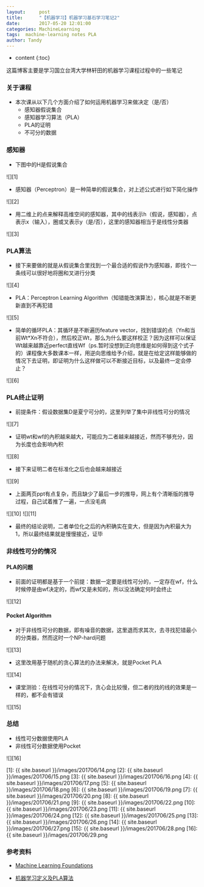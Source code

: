 ```yaml
---
layout:     post
title:      "【机器学习】机器学习基石学习笔记2"
date:       2017-05-20 12:01:00
categories: MachineLearning
tags:  machine-learning notes PLA
author: Tandy
---
```


* content
{:toc}

这篇博客主要是学习国立台湾大学林轩田的机器学习课程过程中的一些笔记






### 关于课程

- 本次课从以下几个方面介绍了如何运用机器学习来做决定（是/否）
	- 感知器假说集合
	- 感知器学习算法（PLA）
	- PLA的证明
	- 不可分的数据

### 感知器

- 下图中的H是假说集合

![][1]

- 感知器（Perceptron）是一种简单的假说集合，对上述公式进行如下简化操作

![][2]

- 用二维上的点来解释高维空间的感知器，其中的线表示h（假说，感知器），点表示x（输入），圈或叉表示y（是/否），这里的感知器相当于是线性分类器

![][3]

### PLA算法

- 接下来要做的就是从假说集合里找到一个最合适的假说作为感知器，即找个一条线可以很好地将圈和叉进行分类

![][4]

- PLA：Perceptron Learning Algorithm（知错能改演算法），核心就是不断更新直到不再犯错

![][5]

- 简单的循环PLA：其循环是不断遍历feature vector，找到错误的点（Yn和当前Wt*Xn不符合），然后校正Wt，那么为什么要这样校正？因为这样可以保证Wt越来越靠近perfect直线Wf（ps.暂时没想到正向思维是如何得到这个式子的）课程像大多数课本一样，用逆向思维给予介绍，就是在给定这样能够做的情况下去证明，即证明为什么这样做可以不断接近目标，以及最终一定会停止？

![][6]

### PLA终止证明

- 前提条件：假设数据集D是夏宁可分的，这里列举了集中非线性可分的情况

![][7]

- 证明wt和wf的內积越来越大，可能应为二者越来越接近，然而不够充分，因为长度也会影响內积

![][8]

- 接下来证明二者在标准化之后也会越来越接近

![][9]

- 上面两页ppt有点复杂，而且缺少了最后一步的推导，网上有个清晰版的推导过程，自己试着推了一遍，一点没毛病

![][10]
![][11]

- 最终的结论说明，二者单位化之后的內积确实在变大，但是因为內积最大为1，所以最终结果就是慢慢接近，证毕


### 非线性可分的情况
 
#### PLA的问题

- 前面的证明都是基于一个前提：数据一定要是线性可分的，一定存在wf，什么时候停是由wf决定的，而wf又是未知的，所以没法确定何时会终止

![][12]

#### Pocket Algorithm

- 对于非线性可分的数据，即有噪音的数据，这里退而求其次，去寻找犯错最小的分类器，然而这时一个NP-hard问题

![][13]

- 这里改用基于随机的贪心算法的办法来解决，就是Pocket PLA

![][14]

- 课堂测验：在线性可分的情况下，贪心会比较慢，但二者的找的线的效果是一样的，都不会有错误

![][15]

### 总结

- 线性可分数据使用PLA
- 非线性可分数据使用Pocket

![][16]


[1]: {{ site.baseurl }}/images/201706/14.png
[2]: {{ site.baseurl }}/images/201706/15.png
[3]: {{ site.baseurl }}/images/201706/16.png
[4]: {{ site.baseurl }}/images/201706/17.png
[5]: {{ site.baseurl }}/images/201706/18.png
[6]: {{ site.baseurl }}/images/201706/19.png
[7]: {{ site.baseurl }}/images/201706/20.png
[8]: {{ site.baseurl }}/images/201706/21.png
[9]: {{ site.baseurl }}/images/201706/22.png
[10]: {{ site.baseurl }}/images/201706/23.png
[11]: {{ site.baseurl }}/images/201706/24.png
[12]: {{ site.baseurl }}/images/201706/25.png
[13]: {{ site.baseurl }}/images/201706/26.png
[14]: {{ site.baseurl }}/images/201706/27.png
[15]: {{ site.baseurl }}/images/201706/28.png
[16]: {{ site.baseurl }}/images/201706/29.png

### 参考资料

- [Machine Learning Foundations](http://www.csie.ntu.edu.tw/~htlin/mooc/)

- [机器学习定义及PLA算法](http://www.cnblogs.com/HappyAngel/p/3456762.html)




